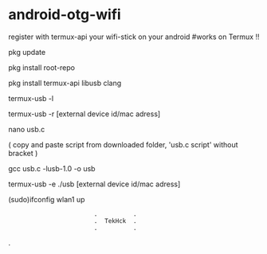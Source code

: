 # android-otg-wifi
register with termux-api your wifi-stick on your android
#works on Termux !!



pkg update

pkg install root-repo

pkg install termux-api libusb clang

termux-usb -l

termux-usb -r [external device id/mac adress]

nano usb.c

( copy and paste script from downloaded folder,
'usb.c script' without bracket  )

gcc usb.c -lusb-1.0 -o usb

termux-usb -e ./usb [external device id/mac adress]

(sudo)ifconfig wlan1 up



                            .          .
                            .  TekHck  .
                            .          .
.
